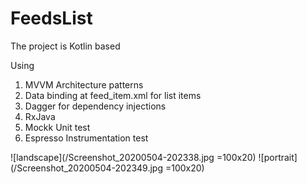 # FeedsList

The project is Kotlin based

Using 
1. MVVM Architecture patterns
2. Data binding at feed_item.xml for list items
3. Dagger for dependency injections
4. RxJava
5. Mockk Unit test
6. Espresso Instrumentation test

![landscape](/Screenshot_20200504-202338.jpg =100x20)
![portrait](/Screenshot_20200504-202349.jpg =100x20)